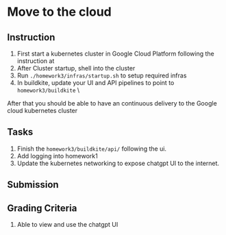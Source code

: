# Move to the cloud

## Instruction
1. First start a kubernetes cluster in Google Cloud Platform following the instruction at
2. After Cluster startup, shell into the cluster
3. Run `./homework3/infras/startup.sh` to setup required infras
4. In buildkite, update your UI and API pipelines to point to `homework3/buildkite` \

After that you should be able to have an continuous delivery to the Google cloud kubernetes cluster

## Tasks
1. Finish the `homework3/buildkite/api/` following the ui.
2. Add logging into homework1
3. Update the kubernetes networking to expose chatgpt UI to the internet.

## Submission

## Grading Criteria
1. Able to view and use the chatgpt UI